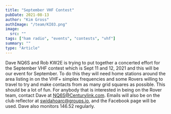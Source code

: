 ```yaml
---
title: "September VHF Contest"
pubDate: 2021-08-13
author: "Kim Gross"
authImage: "/team/KI03.png"
image:
  src: ""
tags: ["ham radio", "events", "contests", "vhf"]
summary: ""
type: "Article"
---
```


Dave NQ6S and Rob KW2E is trying to put together a concerted effort for the September VHF contest which is Sept 11 and 12, 2021 and this will be our event for September. To do this they will need home stations around the area listing in on the VHF+ simplex frequencies and some Rovers willing to travel to try and make contacts from as many grid squares as possible. This should be a lot of fun. For anybody that is interested in being on the Rover team, contact Dave at NQ6S@Centurylink.com. Emails will also be on the club reflector at swidahoarc@groups.io, and the Facebook page will be used. Dave also monitors 146.52 regularly.
